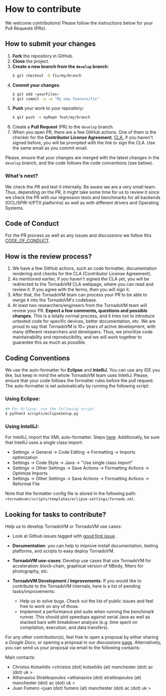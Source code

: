 # How to contribute

We welcome contributions!
Please follow the instructions below for your Pull Requests (PRs).

## How to submit your changes

1. **Fork** the repository in GitHub.
2. **Clone** the project.
3. **Create a new branch from the `develop` branch**: 
    ```bash
    $ git checkout -b fix/my/branch 
    ```
4. **Commit your changes**:
    ```bash
    $ git add <yourFiles>
    $ git commit -a -m "My new feature/fix"
    ```
5. **Push** your work to your repository:
    ```bash
    $ git push -u myRepo feat/my/branch
    ```
6. Create a **Pull Request** (PR) to the `develop` branch.
7. When you open PR, there are a few GitHub actions. One of them is the checker for the **Contributor License Agreement**, [CLA](https://cla-assistant.io/beehive-lab/TornadoVM), if you haven't signed before, you will be prompted with the link to sign the CLA. Use the same email as you commit email. 

Please, ensure that your changes are merged with the latest changes in the `develop` branch, and the code follows the code conventions (see below).

### What's next? 

We check the PR and test it internally. Be aware we are a very small team. Thus, depending on the PR, it might take some time for us to review it since we check the PR with our regression tests and benchmarks for all backends (OCL/SPIR-V/PTX platforms) as well as with different drivers and Operating Systems. 

## Code of Conduct 

For the PR process as well as any issues and discussions we follow this [CODE_OF_CONDUCT](https://github.com/beehive-lab/TornadoVM/blob/master/CODE_OF_CONDUCT.md).


## How is the review process?

1. We have a few GitHub actions, such as code formatter, documentation rendering and checks for the CLA (Contributor License Agreement).
2. As mentioned earlier, if you haven't signed the CLA yet, you will be redirected to the TornadoVM CLA webpage, where you can read and review it.
If you agree with the terms, then you will sign it.
3. After that, the TornadoVM team can process your PR to be able to merge it into the TornadoVM's codebase.
4. At least two researchers/engineers from the TornadoVM team will review your PR.
**Expect a few comments, questions and possible changes.**
This is a totally normal process, and it tries not to introduce untested code for specific devices, better documentation, etc.
We are proud to say that TornadoVM is 10+ years of active development, with many different researchers and developers. Thus, we prioritize code maintainability and reproducibility, and we will work together to guarantee this as much as possible.


## Coding Conventions

We use the auto-formatter for **Eclipse** and **IntelliJ**. You can use any IDE you like, but keep in mind the whole TornadoVM team uses IntelliJ.  Please, ensure that your code follows the formatter rules before the pull request. The auto-formatter is set automatically by running the following script:


### Using Eclipse:
```bash
## For Eclipse, use the following script
$ python3 scripts/eclipseSetup.py
```

### Using IntelliJ:

For IntelliJ, import the XML auto-formatter. Steps [here](https://tornadovm.readthedocs.io/en/latest/installation.html#ide-code-formatter). Additionally, be sure that
IntelliJ uses a single class import:

* Settings -> General -> Code Editing -> Formatting -> Imports optimization
* Settings -> Code Style -> Java -> "Use single class import"
* Settings -> Other Settings -> Save Actions -> Formatting Actions -> Optimize Imports
* Settings -> Other Settings -> Save Actions -> Formatting Actions -> Reformat File

Note that the formatter config file is stored in the following
path: `<tornadovm>/scripts/templates/eclipse-settings/Tornado.xml`.

## Looking for tasks to contribute?

Help us to develop TornadoVM or TornadoVM use cases:

* Look at Github issues tagged
  with [good first issue](https://github.com/beehive-lab/TornadoVM/issues?q=is%3Aissue+is%3Aopen+label%3A%22good+first+issue%22)
  .
* **Documentation**: you can help to improve install documentation, testing platforms, and scripts to easy deploy
  TornadoVM.
* **TornadoVM use-cases**: Develop use cases that use TornadoVM for acceleration: block-chain, graphical version of
  NBody, filters for photography, etc.
* **TornadoVM Development / Improvements**: If you would like to contribute to the TornadoVM internals, here is a list
  of pending tasks/improvements:

    - Help us to solve bugs. Check out the list of public issues and feel free to work on any of those.
    - Implement a performance plot suite when running the benchmark runner. This should plot speedups against serial
      Java as well as stacked bars with breakdown analysis (e.g. time spent on compilation, execution, and data
      transfers).

For any other contribution(s), feel free to open a proposal by either sharing a *Google Docs*, or opening a proposal in
our discussions [page](https://github.com/beehive-lab/TornadoVM/discussions/categories/ideas-proposals). Alternatively,
you can send us your proposal via email to the following contacts:

Main contacts:

* Christos Kotselidis <christos (dot) kotselidis (at) manchester (dot) ac (dot) uk >
* Athanasios Stratikopoulos <athanasios (dot) stratikopoulos (at) manchester (dot) ac (dot) uk >
* Juan Fumero <juan (dot) fumero (at) manchester (dot) ac (dot) uk >
